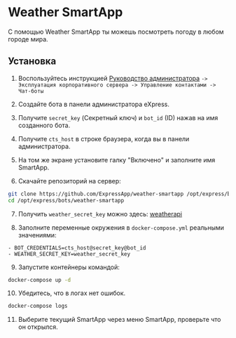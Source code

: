 # Weather SmartApp

С помощью Weather SmartApp ты можешь посмотреть погоду в любом городе мира.

## Установка

1. Воспользуйтесь инструкцией [Руководство администратора](https://express.ms/admin_guide.pdf)
`-> Эксплуатация корпоративного сервера -> Управление контактами -> Чат-боты`
2. Создайте бота в панели администратора eXpress.
3. Получите `secret_key` (Секретный ключ) и `bot_id` (ID) нажав на имя созданного бота.
4. Получите `cts_host` в строке браузера, когда вы в панели администратора.
5. На том же экране установите галку "Включено" и заполните имя SmartApp.


6. Скачайте репозиторий на сервер:

```bash
git clone https://github.com/ExpressApp/weather-smartapp /opt/express/bots/weather-smartapp
cd /opt/express/bots/weather-smartapp
```

7. Получить `weather_secret_key` можно здесь: [weatherapi](<https://www.weatherapi.com/>)


8. Заполните переменные окружения в `docker-compose.yml` реальными значениями:

```
- BOT_CREDENTIALS=cts_host@secret_key@bot_id
- WEATHER_SECRET_KEY=weather_secret_key
```


9. Запустите контейнеры командой:

```bash
docker-compose up -d
```

10. Убедитесь, что в логах нет ошибок.

```bash
docker-compose logs
```

11. Выберите текущий SmartApp через меню SmartApp, проверьте что он открылся.
